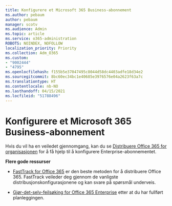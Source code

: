 ```yaml
---
title: Konfigurere et Microsoft 365 Business-abonnement
ms.author: pebaum
author: pebaum
manager: scotv
ms.audience: Admin
ms.topic: article
ms.service: o365-administration
ROBOTS: NOINDEX, NOFOLLOW
localization_priority: Priority
ms.collection: Adm_O365
ms.custom:
- "9002444"
- "4795"
ms.openlocfilehash: f155b5e37047495c8044d58dc4403adfe18d34e2
ms.sourcegitcommit: 8bc60ec34bc1e40685e3976576e04a2623f63a7c
ms.translationtype: HT
ms.contentlocale: nb-NO
ms.lasthandoff: 04/15/2021
ms.locfileid: "51788496"
---
```

# <a name="set-up-a-microsoft-365-business-subscription"></a>Konfigurere et Microsoft 365 Business-abonnement

Hvis du vil ha en veiledet gjennomgang, kan du se [Distribuere Office 365 for organisasjonen](https://docs.microsoft.com/office365/enterprise/setup-overview-for-enterprises) for å få hjelp til å konfigurere Enterprise-abonnementet.

**Flere gode ressurser**

- [FastTrack for Office 365](https://docs.microsoft.com/fasttrack/O365-fasttrack-benefit-for-office-365) er den beste metoden for å distribuere Office 365. FastTrack veileder deg gjennom de vanligste distribusjonskonfigurasjonene og kan svare på spørsmål underveis. 

- [Gjør-det-selv-feilsøking for Office 365 Enterprise](https://docs.microsoft.com/office365/enterprise/setup-overview-for-enterprises#do-it-yourself-guided-deployment-of-office-365-enterprise) etter at du har fullført planleggingen. 
